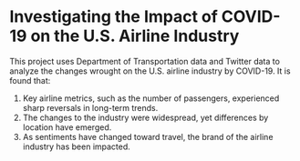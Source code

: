 # Investigating the Impact of COVID-19 on the U.S. Airline Industry

This project uses Department of Transportation data and Twitter data to analyze the changes wrought on the U.S. airline industry by COVID-19. It is found that:

1. Key airline metrics, such as the number of passengers, experienced sharp reversals in long-term trends. 
2. The changes to the industry were widespread, yet differences by location have emerged.
3. As sentiments have changed toward travel, the brand of the airline industry has been impacted.
